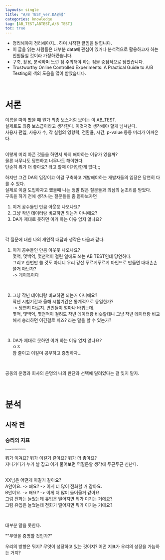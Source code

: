```yaml
---
layouts: single
title: "A/B TEST_ver.DA관점"
categories: knowledge
tag: [AB_TEST,ABTEST,A/B TEST]
toc: true
---
```



* 정리해야지 정리해야지... 하며 시작한 글임을 밝힙니다. 
* 이 글을 읽는 사람들은 대부분 data에 관심이 있거나 분석적으로 활용하고자 하는 인원들일 것이라 가정하겠습니다. 
* 구축, 활용, 분석하며 느낀 점 주의해야 하는 점을 중점적으로 담았습니다. 
* Trustworthy Online Controlled Experiments: A Practical Guide to A/B Testing의 책의 도움을 많이 받았습니다. 

<br>

# 서론 

이름을 따악 봤을 때 뭔가 최종 보스처럼 보이는 이 AB_TEST.   
실제로도 최종 보스급이라고 생각한다. 이것저것 생각해야 할게 넘쳐난다.       
사용자 편입, 사용자 수, 각 실험의 영향력, 전환율, 시간, p-value 등등 머리가 아파온다.    

<br> 이렇게 머리 아픈 것들을 하면서 까지 해야하는 이유가 있을까?     
물론 너무나도 당연하고 너무나도 해야한다.       
단순히 뭐가 더 좋아요? 라고 할때 이거만한게 없다;;; 

하지만 그건 DA의 입장이고 이걸 구축하고 개발해야하는 개발자들의 입장은 당연히 다를 수 있다.   
실제로 이걸 도입하자고 했을때 나는 정말 많은 질문들과 의심의 눈초리를 받았다.   
구축을 하기 전에 생각나는 질문들을 좀 뽑아보자면   

1. 이거 공수들인 만큼 아웃풋 나오나요? 
2. 그냥 작년 데이터랑 비교하면 되는거 아니에요? 
3. DA가 제대로 못하면 이거 하는 이유 없지 않나요? 

<br> 

각 질문에 대한 나의 개인적 대답과 생각은 다음과 같다. 

1. 이거 공수들인 만큼 아웃풋 나오나요?   
   몇억, 몇백억, 몇천억이 걸린 일에도 쓰는 AB TEST인데 당연하다.    
   그리고 한번만 쓸 것도 아니니 우리 강산 푸르게푸르게 마인드로 만들면 대대손손 쓸거 아닌가?    
   -> 개이득이다

   <br>

2. 그냥 작년 데이터랑 비교하면 되는거 아니에요?    
   작년 시험기간과 올해 시험기간은 통계적으로 동일한가?   
   -> 당연히 다르지. 변인들이 얼마나 바뀌는데.    
    몇억, 몇백억, 몇천억이 걸려도 작년 데이터랑 비슷할테니 그냥 작년 데이터랑 비교해서 승리하면 이긴걸로 치죠? 라는 말을 할 수 있는가?   

   <BR>

3. DA가 제대로 못하면 이거 하는 이유 없지 않나요?   
   ㅇㅈ   
   잠 줄이고 이갈며 공부하고 증명하자... 

<BR>

공동의 운명과 회사의 운명의 나의 판단과 선택에 달려있다는 걸 잊지 말자.       

<br>

# 분석

## 시작 전

### 승리의 지표

<img src="/Users/rimsm/Desktop/Study/RimSM.github.io/images/2025-04-13-AB-TEST/image-20250413173753153.png" alt="image-20250413173753153" style="zoom:33%;" />

뭐가 이겨요? 뭐가 이길거 같아요? 뭐가 더 좋아요?    
지나가다가 누가 날 잡고 이거 물어보면 역질문할 생각에 두근두근 신난다.   

<br> XX님은 어떤게 이길거 같아요?    
A안이요. -> 왜요? -> 이게 더 많이 전화할 거 같아요.   
B안이요. -> 왜요? -> 이게 더 많이 들어올거 같아요.   
그럼 전화는 늘었는데 유입은 떨어지면 뭐가 이기는 거에요?  
그럼 유입은 늘었는데 전화가 떨어지면 뭐가 이기는 거에요? 

<br>

대부분 말을 못한다.    

 

""무엇을 증명할 것인가?"  

우리의 방향은 뭐지? 무엇이 성장하고 있는 것이지? 어떤 지표가 우리의 성장을 가늠하는 거지?   




